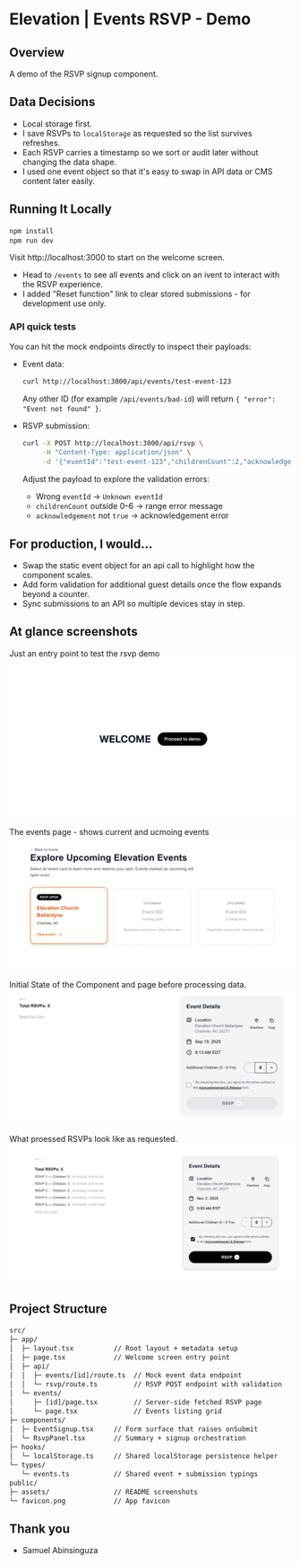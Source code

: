 # Elevation | Events RSVP - Demo

## Overview

A demo of the RSVP signup component.

## Data Decisions

- Local storage first.
- I save RSVPs to `localStorage` as requested so the list survives refreshes.
- Each RSVP carries a timestamp so we sort or audit later without changing the data shape.
- I used one event object so that it's easy to swap in API data or CMS content later easily.

## Running It Locally

```bash
npm install
npm run dev
```

Visit http://localhost:3000 to start on the welcome screen.

- Head to `/events` to see all events and click on an ivent to interact with the RSVP experience.
- I added "Reset function" link to clear stored submissions - for development use only.

### API quick tests

You can hit the mock endpoints directly to inspect their payloads:

- Event data:

  ```bash
  curl http://localhost:3000/api/events/test-event-123
  ```

  Any other ID (for example `/api/events/bad-id`) will return `{ "error": "Event not found" }`.

- RSVP submission:
  ```bash
  curl -X POST http://localhost:3000/api/rsvp \
       -H "Content-Type: application/json" \
       -d '{"eventId":"test-event-123","childrenCount":2,"acknowledgement":true}'
  ```
  Adjust the payload to explore the validation errors:
  - Wrong `eventId` → `Unknown eventId`
  - `childrenCount` outside 0–6 → range error message
  - `acknowledgement` not `true` → acknowledgement error

## For production, l would...

- Swap the static event object for an api call to highlight how the component scales.
- Add form validation for additional guest details once the flow expands beyond a counter.
- Sync submissions to an API so multiple devices stay in step.

## At glance screenshots

Just an entry point to test the rsvp demo
![Welcome screen](public/assets/welcome-screen-demo.png)

The events page - shows current and ucmoing events
![Events page](public/assets/events-page.png)

Initial State of the Component and page before processing data.
![Event details](public/assets/events-details-demo.png)

What proessed RSVPs look like as requested.
![Stored RSVPs](public/assets/rsvp-card.png)

## Project Structure

```text
src/
├─ app/
│  ├─ layout.tsx          // Root layout + metadata setup
│  ├─ page.tsx            // Welcome screen entry point
│  ├─ api/
│  │  ├─ events/[id]/route.ts  // Mock event data endpoint
│  │  └─ rsvp/route.ts         // RSVP POST endpoint with validation
│  └─ events/
│     ├─ [id]/page.tsx         // Server-side fetched RSVP page
│     └─ page.tsx              // Events listing grid
├─ components/
│  ├─ EventSignup.tsx     // Form surface that raises onSubmit
│  └─ RsvpPanel.tsx       // Summary + signup orchestration
├─ hooks/
│  └─ localStorage.ts     // Shared localStorage persistence helper
└─ types/
   └─ events.ts           // Shared event + submission typings
public/
├─ assets/                // README screenshots
└─ favicon.png            // App favicon
```

## Thank you

- Samuel Abinsinguza
